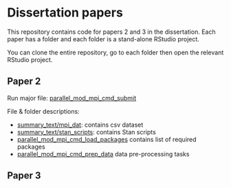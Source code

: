 # Dissertation papers

This repository contains code for papers 2 and 3 in the dissertation. Each paper has a folder and each folder is a stand-alone RStudio project.

You can clone the entire repository, go to each folder then open the relevant RStudio project.

## Paper 2

Run major file: [parallel_mod_mpi_cmd_submit](paper_2/parallel_mod_mpi_cmd_submit.R)

File & folder descriptions:

- [summary_text/mpi_dat](paper_2/summary_text/mpi_dat): contains csv dataset
- [summary_text/stan_scripts](paper_2/summary_text/stan_scripts): contains Stan scripts
- [parallel_mod_mpi_cmd_load_packages](paper_2/parallel_mod_mpi_cmd_load_packages.R) contains list of required packages
- [parallel_mod_mpi_cmd_prep_data](paper_2/parallel_mod_mpi_cmd_prep_data.R) data pre-processing tasks

## Paper 3
